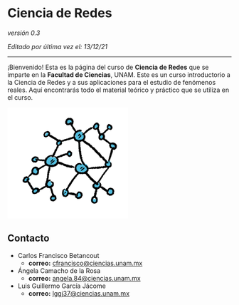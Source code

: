 # Ciencia de Redes


_versión 0.3_

_Editado por última vez el: 13/12/21_

---

¡Bienvenido! Esta es la página del curso de **Ciencia de Redes** que se imparte en la **Facultad de Ciencias**, UNAM. Este es un curso introductorio a la Ciencia de Redes y a sus aplicaciones para el estudio de fenómenos reales. Aquí encontrarás todo el material teórico y práctico que se utiliza en el curso. 

![avatar](./_static/img/avatar.png)

## Contacto

- Carlos Francisco Betancout	
	- **correo:** cfrancisco@ciencias.unam.mx 
- Ángela Camacho de la Rosa
	- **correo:** angela.84@ciencias.unam.mx
- Luis Guillermo García Jácome
	- **correo:** lggj37@ciencias.unam.mx